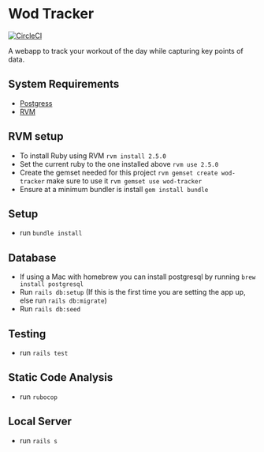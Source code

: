 Wod Tracker
===========
[![CircleCI](https://circleci.com/gh/Yanchek99/wod-tracker/tree/master.svg?style=svg)](https://circleci.com/gh/Yanchek99/wod-tracker/tree/master)

A webapp to track your workout of the day while capturing key points of data.

## System Requirements
- [Postgress](https://www.postgresql.org)
- [RVM](https://rvm.io)

## RVM setup
- To install Ruby using RVM `rvm install 2.5.0`
- Set the current ruby to the one installed above `rvm use 2.5.0`
- Create the gemset needed for this project `rvm gemset create wod-tracker` make sure to use it `rvm gemset use wod-tracker`
- Ensure at a minimum bundler is install `gem install bundle`

## Setup
- run `bundle install`

## Database
- If using a Mac with homebrew you can install postgresql by running `brew install postgresql`
- Run `rails db:setup` (If this is the first time you are setting the app up, else run `rails db:migrate`)
- Run `rails db:seed`

## Testing
- run `rails test`

## Static Code Analysis
- run `rubocop`

## Local Server
- run `rails s`
